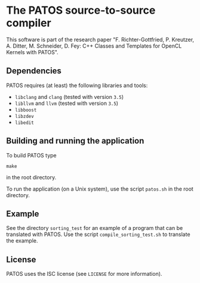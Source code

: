 # The PATOS source-to-source compiler

This software is part of the research paper "F. Richter-Gottfried, P. Kreutzer, A. Ditter, M. Schneider, D. Fey: C++ Classes and Templates for OpenCL Kernels with PATOS".

## Dependencies

PATOS requires (at least) the following libraries and tools:

- `libclang` and `clang` (tested with version `3.5`)
- `libllvm` and `llvm` (tested with version `3.5`)
- `libboost`
- `libzdev`
- `libedit`

## Building and running the application

To build PATOS type

```
make
```

in the root directory.

To run the application (on a Unix system), use the script `patos.sh` in the root directory.

## Example

See the directory `sorting_test` for an example of a program that can be translated with PATOS. Use the script `compile_sorting_test.sh` to translate the example.

## License

PATOS uses the ISC license (see `LICENSE` for more information).
